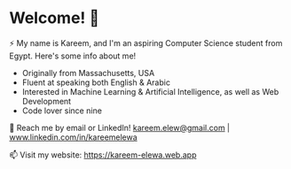 # Welcome! 👋

⚡ My name is Kareem, and I'm an aspiring Computer Science student from Egypt. Here's some info about me!
- Originally from Massachusetts, USA
- Fluent at speaking both English & Arabic
- Interested in Machine Learning & Artificial Intelligence, as well as Web Development
- Code lover since nine

💬 Reach me by email or LinkedIn! kareem.elew@gmail.com | www.linkedin.com/in/kareemelewa

📫 Visit my website: https://kareem-elewa.web.app